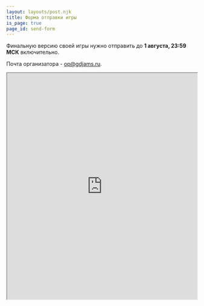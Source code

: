 ```yaml
---
layout: layouts/post.njk
title: Форма отправки игры
is_page: true
page_id: send-form
---
```

Финальную версию своей игры нужно отправить до **1 августа, 23:59 МСК** включительно.

Почта организатора - [op@gdjams.ru](mailto:op@gdjams.ru).

<iframe src="https://gd-twg20-app.blyat.science/client/#/send" style="
    width: 100%;
    height: 600px;
" title=""></iframe>
